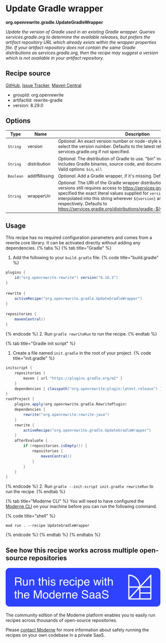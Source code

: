 # Update Gradle wrapper

**org.openrewrite.gradle.UpdateGradleWrapper**

_Update the version of Gradle used in an existing Gradle wrapper. Queries services.gradle.org to determine the available releases, but prefers the artifact repository URL which already exists within the wrapper properties file. If your artifact repository does not contain the same Gradle distributions as services.gradle.org, then the recipe may suggest a version which is not available in your artifact repository._

## Recipe source

[GitHub](https://github.com/openrewrite/rewrite/blob/main/rewrite-gradle/src/main/java/org/openrewrite/gradle/UpdateGradleWrapper.java), [Issue Tracker](https://github.com/openrewrite/rewrite/issues), [Maven Central](https://central.sonatype.com/artifact/org.openrewrite/rewrite-gradle/8.29.0/jar)

* groupId: org.openrewrite
* artifactId: rewrite-gradle
* version: 8.29.0

## Options

| Type | Name | Description | Example |
| -- | -- | -- | -- |
| `String` | version | *Optional*. An exact version number or node-style semver selector used to select the version number. Defaults to the latest release available from services.gradle.org if not specified. | `7.x` |
| `String` | distribution | *Optional*. The distribution of Gradle to use. "bin" includes Gradle binaries. "all" includes Gradle binaries, source code, and documentation. Defaults to "bin". Valid options: `bin`, `all` |  |
| `Boolean` | addIfMissing | *Optional*. Add a Gradle wrapper, if it's missing. Defaults to `true`. |  |
| `String` | wrapperUri | *Optional*. The URI of the Gradle wrapper distribution. Lookup of available versions still requires access to https://services.gradle.org When this is specified the exact literal values supplied for `version` and `distribution` will be interpolated into this string wherever `${version}` and `${distribution}` appear respectively. Defaults to https://services.gradle.org/distributions/gradle-${version}-${distribution}.zip. | `https://services.gradle.org/distributions/gradle-${version}-${distribution}.zip` |


## Usage

This recipe has no required configuration parameters and comes from a rewrite core library. It can be activated directly without adding any dependencies.
{% tabs %}
{% tab title="Gradle" %}
1. Add the following to your `build.gradle` file:
{% code title="build.gradle" %}
```groovy
plugins {
    id("org.openrewrite.rewrite") version("6.16.3")
}

rewrite {
    activeRecipe("org.openrewrite.gradle.UpdateGradleWrapper")
}

repositories {
    mavenCentral()
}

```
{% endcode %}
2. Run `gradle rewriteRun` to run the recipe.
{% endtab %}

{% tab title="Gradle init script" %}
1. Create a file named `init.gradle` in the root of your project.
{% code title="init.gradle" %}
```groovy
initscript {
    repositories {
        maven { url "https://plugins.gradle.org/m2" }
    }
    dependencies { classpath("org.openrewrite:plugin:latest.release") }
}
rootProject {
    plugins.apply(org.openrewrite.gradle.RewritePlugin)
    dependencies {
        rewrite("org.openrewrite:rewrite-java")
    }
    rewrite {
        activeRecipe("org.openrewrite.gradle.UpdateGradleWrapper")
    }
    afterEvaluate {
        if (repositories.isEmpty()) {
            repositories {
                mavenCentral()
            }
        }
    }
}
```
{% endcode %}
2. Run `gradle --init-script init.gradle rewriteRun` to run the recipe.
{% endtab %}

{% tab title="Moderne CLI" %}
You will need to have configured the [Moderne CLI](https://docs.moderne.io/moderne-cli/cli-intro) on your machine before you can run the following command.

{% code title="shell" %}
```shell
mod run . --recipe UpdateGradleWrapper
```
{% endcode %}
{% endtab %}
{% endtabs %}

## See how this recipe works across multiple open-source repositories

[![Moderne Link Image](/.gitbook/assets/ModerneRecipeButton.png)](https://app.moderne.io/recipes/org.openrewrite.gradle.UpdateGradleWrapper)

The community edition of the Moderne platform enables you to easily run recipes across thousands of open-source repositories.

Please [contact Moderne](https://moderne.io/product) for more information about safely running the recipes on your own codebase in a private SaaS.
